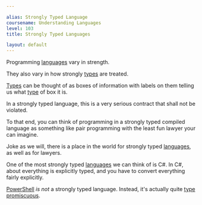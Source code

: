 ```yaml
---

alias: Strongly Typed Language
coursename: Understanding Languages
level: 103
title: Strongly Typed Languages

layout: default
---
```


Programming [languages](/Languages) vary in strength.

They also vary in how strongly [types](/PowerShell/Types) are treated.

[Types](/PowerShell/Types) can be thought of as boxes of information with labels on them telling us what [type](/PowerShell/Types) of box it is.

In a strongly typed language, this is a very serious contract that shall not be violated.

To that end, you can think of programming in a strongly typed compiled language as something like pair programming with the least fun lawyer your can imagine.

Joke as we will, there is a place in the world for strongly typed [languages](/Languages), as well as for lawyers.

One of the most strongly typed [languages](/Languages) we can think of is C#.  In C#, about everything is explicitly typed, and you have to convert everything fairly explicitly.

[PowerShell](/PowerShell) _is not_ a strongly typed language.  Instead, it's actually quite [type promiscuous](/Languages/Weakly-Typed-Languages).
